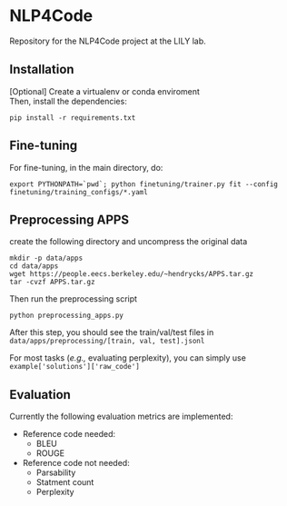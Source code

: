 # NLP4Code
Repository for the NLP4Code project at the LILY lab.

## Installation
[Optional] Create a virtualenv or conda enviroment  
Then, install the dependencies:
```
pip install -r requirements.txt
```

## Fine-tuning
For fine-tuning, in the main directory, do:
```
export PYTHONPATH=`pwd`; python finetuning/trainer.py fit --config finetuning/training_configs/*.yaml
```

## Preprocessing APPS
create the following directory and uncompress the original data
```
mkdir -p data/apps
cd data/apps
wget https://people.eecs.berkeley.edu/~hendrycks/APPS.tar.gz
tar -cvzf APPS.tar.gz
```
Then run the preprocessing script
```
python preprocessing_apps.py
```
After this step, you should see the train/val/test files in `data/apps/preprocessing/[train, val, test].jsonl`

For most tasks (*e.g.,* evaluating perplexity), you can simply use `example['solutions']['raw_code']`

## Evaluation
Currently the following evaluation metrics are implemented:
* Reference code needed:
    * BLEU
    * ROUGE
* Reference code not needed:
    * Parsability
    * Statment count
    * Perplexity
